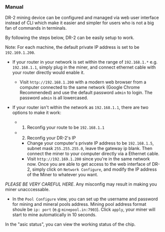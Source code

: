 ### Manual

DR-2 mining device can be configured and managed via web user interface instead of CLI which make it easier and simpler for users who is not a big fan of commands in terminals. 

By following the steps below, DR-2 can be easily setup to work.

Note: For each machine, the default private IP address is set to be ``192.169.1.200``.

* If your router in your network is set within the range of ``192.168.1.*`` e.g. ``192.168.1.1``, simply plug in the miner, and connect ethernet cable with your router directly would enable it.

  * Visit ``http://192.168.1.200`` with a modern web browser from a computer connected to the same network (Google Chrome Recommended) and use the default password ``admin`` to login. The password ``admin`` is all lowercased. 

* If your router isn't within the network as ``192.168.1.1``,  there are two options to make it work:

  * 1. Reconfig your route to be ``192.168.1.1``
  * 2. Reconfig your DR-2's IP
    * Change your computer's private IP address to be ``192.168.1.5``,  subnet mask ``255.255.255.0``, leave the gateway ip blank. Then connect the miner to your computer directly via a Ethernet cable. 
    * Visit ``http://192.169.1.200`` since you're in the same network now. Once you are able to get access to the web interface of DR-2, simply click on ``Network Configure``, and modify the IP address of the Miner to whatever you want. 

*PLEASE BE VERY CAREFUL HERE*. Any misconfig may result in making you miner unacccessable.

* In the ``Pool Configure`` view, you can set up the username and password for mining and mineral pools address.
Mining pool address format shoule be ``ip: port`` (e.g ``minepool.in:7903``). Click ``apply``, your miner will start to mine automatically in 10 seconds.

In the "asic status", you can view the working status of the chip.
